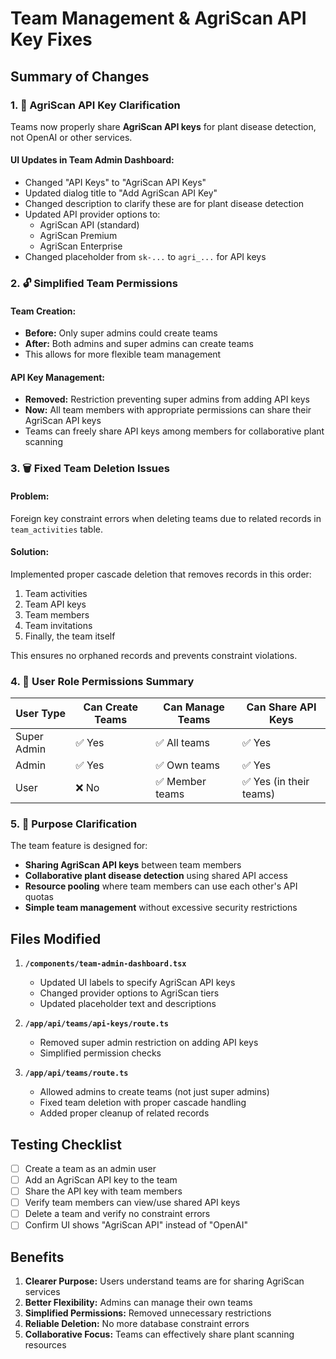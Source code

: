 # Team Management & AgriScan API Key Fixes

## Summary of Changes

### 1. 🔑 **AgriScan API Key Clarification**
Teams now properly share **AgriScan API keys** for plant disease detection, not OpenAI or other services.

#### UI Updates in Team Admin Dashboard:
- Changed "API Keys" to "AgriScan API Keys"
- Updated dialog title to "Add AgriScan API Key"
- Changed description to clarify these are for plant disease detection
- Updated API provider options to:
  - AgriScan API (standard)
  - AgriScan Premium
  - AgriScan Enterprise
- Changed placeholder from `sk-...` to `agri_...` for API keys

### 2. 🔓 **Simplified Team Permissions**

#### Team Creation:
- **Before:** Only super admins could create teams
- **After:** Both admins and super admins can create teams
- This allows for more flexible team management

#### API Key Management:
- **Removed:** Restriction preventing super admins from adding API keys
- **Now:** All team members with appropriate permissions can share their AgriScan API keys
- Teams can freely share API keys among members for collaborative plant scanning

### 3. 🗑️ **Fixed Team Deletion Issues**

#### Problem:
Foreign key constraint errors when deleting teams due to related records in `team_activities` table.

#### Solution:
Implemented proper cascade deletion that removes records in this order:
1. Team activities
2. Team API keys
3. Team members
4. Team invitations
5. Finally, the team itself

This ensures no orphaned records and prevents constraint violations.

### 4. 📝 **User Role Permissions Summary**

| User Type | Can Create Teams | Can Manage Teams | Can Share API Keys |
|-----------|------------------|------------------|-------------------|
| Super Admin | ✅ Yes | ✅ All teams | ✅ Yes |
| Admin | ✅ Yes | ✅ Own teams | ✅ Yes |
| User | ❌ No | ✅ Member teams | ✅ Yes (in their teams) |

### 5. 🎯 **Purpose Clarification**

The team feature is designed for:
- **Sharing AgriScan API keys** between team members
- **Collaborative plant disease detection** using shared API access
- **Resource pooling** where team members can use each other's API quotas
- **Simple team management** without excessive security restrictions

## Files Modified

1. **`/components/team-admin-dashboard.tsx`**
   - Updated UI labels to specify AgriScan API keys
   - Changed provider options to AgriScan tiers
   - Updated placeholder text and descriptions

2. **`/app/api/teams/api-keys/route.ts`**
   - Removed super admin restriction on adding API keys
   - Simplified permission checks

3. **`/app/api/teams/route.ts`**
   - Allowed admins to create teams (not just super admins)
   - Fixed team deletion with proper cascade handling
   - Added proper cleanup of related records

## Testing Checklist

- [ ] Create a team as an admin user
- [ ] Add an AgriScan API key to the team
- [ ] Share the API key with team members
- [ ] Verify team members can view/use shared API keys
- [ ] Delete a team and verify no constraint errors
- [ ] Confirm UI shows "AgriScan API" instead of "OpenAI"

## Benefits

1. **Clearer Purpose:** Users understand teams are for sharing AgriScan services
2. **Better Flexibility:** Admins can manage their own teams
3. **Simplified Permissions:** Removed unnecessary restrictions
4. **Reliable Deletion:** No more database constraint errors
5. **Collaborative Focus:** Teams can effectively share plant scanning resources
